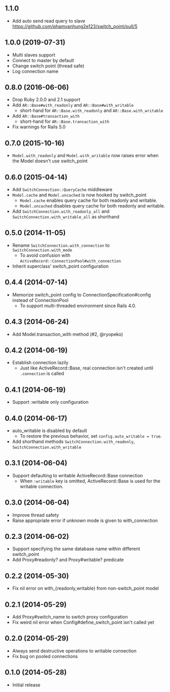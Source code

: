 ## 1.1.0
- Add auto send read query to slave https://github.com/phamvanhung2e123/switch_point/pull/5

## 1.0.0 (2019-07-31)
- Multi slaves support
- Connect to master by default
- Change switch point (thread safe)
- Log connection name

## 0.8.0 (2016-06-06)
- Drop Ruby 2.0.0 and 2.1 support
- Add `AR::Base#with_readonly` and `AR::Base#with_writable`
    - short-hand for `AR::Base.with_readonly` and `AR::Base.with_writable`
- Add `AR::Base#transaction_with`
    - short-hand for `AR::Base.transaction_with`
- Fix warnings for Rails 5.0

## 0.7.0 (2015-10-16)
- `Model.with_readonly` and `Model.with_writable` now raises error when the Model doesn't use switch_point

## 0.6.0 (2015-04-14)
- Add `SwitchConnection::QueryCache` middleware
- `Model.cache` and `Model.uncached` is now hooked by switch_point
    - `Model.cache` enables query cache for both readonly and writable.
    - `Model.uncached` disables query cache for both readonly and writable.
- Add `SwitchConnection.with_readonly_all` and `SwitchConnection.with_writable_all` as shorthand

## 0.5.0 (2014-11-05)
- Rename `SwitchConnection.with_connection` to `SwitchConnection.with_mode`
    - To avoid confusion with `ActiveRecord::ConnectionPool#with_connection`
- Inherit superclass' switch_point configuration

## 0.4.4 (2014-07-14)
- Memorize switch_point config to ConnectionSpecification#config instead of ConnectionPool
    - To support multi-threaded environment since Rails 4.0.

## 0.4.3 (2014-06-24)
- Add Model.transaction_with method (#2, @ryopeko)

## 0.4.2 (2014-06-19)
- Establish connection lazily
    - Just like ActiveRecord::Base, real connection isn't created until `.connection` is called

## 0.4.1 (2014-06-19)
- Support :writable only configuration

## 0.4.0 (2014-06-17)
- auto_writable is disabled by default
    - To restore the previous behavior, set `config.auto_writable = true`.
- Add shorthand methods `SwitchConnection.with_readonly`, `SwitchConnection.with_writable`

## 0.3.1 (2014-06-04)
- Support defaulting to writable ActiveRecord::Base connection
    - When `:writable` key is omitted, ActiveRecord::Base is used for the writable connection.

## 0.3.0 (2014-06-04)
- Improve thread safety
- Raise appropriate error if unknown mode is given to with_connection

## 0.2.3 (2014-06-02)
- Support specifying the same database name within different switch_point
- Add Proxy#readonly? and Proxy#writable? predicate

## 0.2.2 (2014-05-30)
- Fix nil error on with_{readonly,writable} from non-switch_point model

## 0.2.1 (2014-05-29)
- Add Proxy#switch_name to switch proxy configuration
- Fix weird nil error when Config#define_switch_point isn't called yet

## 0.2.0 (2014-05-29)
- Always send destructive operations to writable connection
- Fix bug on pooled connections

## 0.1.0 (2014-05-28)
- Initial release
